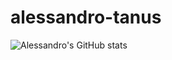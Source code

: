 # alessandro-tanus

![Alessandro's GitHub stats](https://github-readme-stats.vercel.app/api?username=aletanus&count_private=true)
